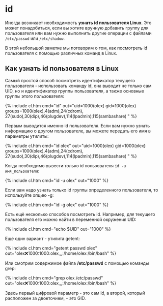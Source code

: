 # id

Иногда возникает необходимость **узнать id пользователя Linux**. Это может понадобиться, если вы хотите вручную добавить группу для пользователя или вам нужно выполнить другие операции с файлами `/etc/passwd` или `/etc/shadow`.

В этой небольшой заметке мы поговорим о том, как посмотреть id пользователя с помощью различных команд в Linux.

## Как узнать id пользователя в Linux

Самый простой способ посмотреть идентификатор текущего пользователя - использовать команду id, она выводит не только сам UID, но и идентификатор группы пользователя, а также основные группы этого пользователя:

{% include cl.htm cmd="id"
out="uid=1000(olex) gid=1000(olex) groups=1000(olex),4(adm),24(cdrom),
27(sudo),30(dip),46(plugdev),114(lpadmin),115(sambashare)
" %}

Первым выводится именно id пользователя. Если вам нужно узнать информацию о другом пользователе, вы можете передать его имя в параметры утилиты:

{% include cl.htm cmd="id olex"
out="uid=1000(olex) gid=1000(olex) groups=1000(olex),4(adm),24(cdrom),
27(sudo),30(dip),46(plugdev),114(lpadmin),115(sambashare)
" %}

Когда необходимо вывести только id пользователя `id -u имя_пользовтеля`:

{% include cl.htm cmd="id -u olex"
out="1000" %}

Если вам надо узнать только id группы определенного пользователя, то используйте опцию -g:

{% include cl.htm cmd="id -g olex"
out="1000" %}

Есть ещё несколько способов посмотреть id. Например, для текущего пользователя его можно найти в переменной окружения UID:

{% include cl.htm cmd="echo $UID"
out="1000" %}

Ещё один вариант - утилита getent:

{% include cl.htm cmd="getent passwd olex"
out="olex:x:1000:1000:olex,,,:/home/olex:/bin/bash" %}

Или смотрим содержимое файла **/etc/passwd** с помощью команды grep:

{% include cl.htm cmd="grep olex /etc/passwd"
out="olex:x:1000:1000:olex,,,:/home/olex:/bin/bash" %}

Здесь первый цифровой параметр - это сам id, а второй, который расположен за двоеточием, - это GID.
